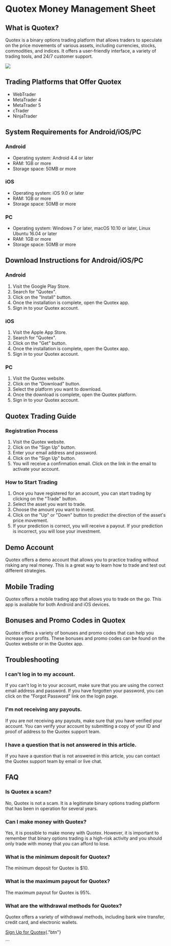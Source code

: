 # Quotex Money Management Sheet

## What is Quotex?

Quotex is a binary options trading platform that allows traders to
speculate on the price movements of various assets, including
currencies, stocks, commodities, and indices. It offers a user-friendly
interface, a variety of trading tools, and 24/7 customer support.

[![](https://static.quotex.io/files/4_en/300_250.jpg)](https://traff.sbs/brokerqxlid)

## Trading Platforms that Offer Quotex

-   WebTrader
-   MetaTrader 4
-   MetaTrader 5
-   cTrader
-   NinjaTrader

## System Requirements for Android/iOS/PC

### Android

-   Operating system: Android 4.4 or later
-   RAM: 1GB or more
-   Storage space: 50MB or more

### iOS

-   Operating system: iOS 9.0 or later
-   RAM: 1GB or more
-   Storage space: 50MB or more

### PC

-   Operating system: Windows 7 or later, macOS 10.10 or later, Linux
    Ubuntu 16.04 or later
-   RAM: 1GB or more
-   Storage space: 50MB or more

## Download Instructions for Android/iOS/PC

### Android

1.  Visit the Google Play Store.
2.  Search for "Quotex".
3.  Click on the "Install" button.
4.  Once the installation is complete, open the Quotex app.
5.  Sign in to your Quotex account.

### iOS

1.  Visit the Apple App Store.
2.  Search for "Quotex".
3.  Click on the "Get" button.
4.  Once the installation is complete, open the Quotex app.
5.  Sign in to your Quotex account.

### PC

1.  Visit the Quotex website.
2.  Click on the "Download" button.
3.  Select the platform you want to download.
4.  Once the download is complete, open the Quotex platform.
5.  Sign in to your Quotex account.

## Quotex Trading Guide

### Registration Process

1.  Visit the Quotex website.
2.  Click on the "Sign Up" button.
3.  Enter your email address and password.
4.  Click on the "Sign Up" button.
5.  You will receive a confirmation email. Click on the link in the
    email to activate your account.

### How to Start Trading

1.  Once you have registered for an account, you can start trading by
    clicking on the "Trade" button.
2.  Select the asset you want to trade.
3.  Choose the amount you want to invest.
4.  Click on the "Up" or "Down" button to predict the
    direction of the asset\'s price movement.
5.  If your prediction is correct, you will receive a payout. If your
    prediction is incorrect, you will lose your investment.

## Demo Account

Quotex offers a demo account that allows you to practice trading without
risking any real money. This is a great way to learn how to trade and
test out different strategies.

## Mobile Trading

Quotex offers a mobile trading app that allows you to trade on the go.
This app is available for both Android and iOS devices.

## Bonuses and Promo Codes in Quotex

Quotex offers a variety of bonuses and promo codes that can help you
increase your profits. These bonuses and promo codes can be found on the
Quotex website or in the Quotex app.

## Troubleshooting

### I can\'t log in to my account.

If you can\'t log in to your account, make sure that you are using the
correct email address and password. If you have forgotten your password,
you can click on the "Forgot Password" link on the login page.

### I\'m not receiving any payouts.

If you are not receiving any payouts, make sure that you have verified
your account. You can verify your account by submitting a copy of your
ID and proof of address to the Quotex support team.

### I have a question that is not answered in this article.

If you have a question that is not answered in this article, you can
contact the Quotex support team by email or live chat.

## FAQ

### Is Quotex a scam?

No, Quotex is not a scam. It is a legitimate binary options trading
platform that has been in operation for several years.

### Can I make money with Quotex?

Yes, it is possible to make money with Quotex. However, it is important
to remember that binary options trading is a high-risk activity and you
should only trade with money that you can afford to lose.

### What is the minimum deposit for Quotex?

The minimum deposit for Quotex is \$10.

### What is the maximum payout for Quotex?

The maximum payout for Quotex is 95%.

### What are the withdrawal methods for Quotex?

Quotex offers a variety of withdrawal methods, including bank wire
transfer, credit card, and electronic wallets.

[Sign Up for
Quotex](\%22https://traff.sbs/brokerqxsignup\%22){."btn"}

\`\`\`

